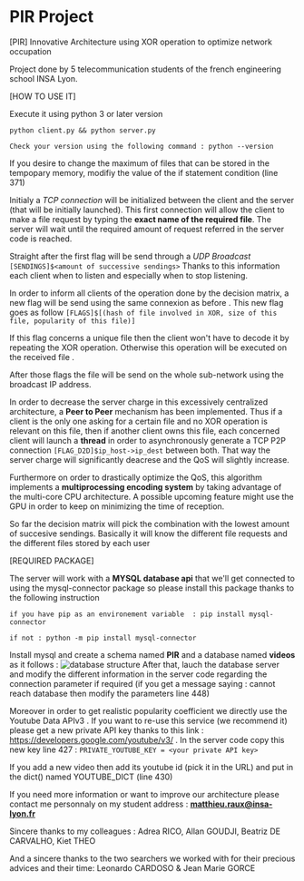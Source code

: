 # PIR Project
[PIR] Innovative Architecture using XOR operation to optimize network occupation 

Project done by 5 telecommunication students of the french engineering 
school INSA Lyon. 

[HOW TO USE IT]

Execute it using python 3 or later version 

    python client.py && python server.py
    
    Check your version using the following command : python --version
    

   If you desire to change the maximum of files that can be stored in the
   tempopary memory, modifiy the value of the if statement condition (line 371)
   
   Initialy a _TCP connection_ will be initialized between the client and the server (that will be initially launched).
   This first connection will allow the client to make a file request by typing 
   the **exact name of the required file**. The server will wait until the required amount of request referred in
   the server code is reached. 
   
   Straight after the first flag will be send through a _UDP Broadcast_ `[SENDINGS]$<amount of successive sendings>`
   Thanks to this information each client when to listen and especially when to stop listening.
   
   In order to inform all clients of the operation done by the decision matrix, a new flag will be send using the same connexion as before
   . This new flag goes as follow `[FLAGS]$[(hash of file involved in XOR, size of this file, popularity of this file)]` 
   
   If this flag concerns a unique file then the client won't have to decode it by repeating the XOR operation. Otherwise this operation will be executed on the received file
  .
  
  After those flags the file will be send  on the whole sub-network using the broadcast IP address.
  
  In order to decrease the server charge in this excessively centralized architecture, a **Peer to Peer** mechanism has been implemented. Thus if a client is the only one asking for a certain file and no XOR operation is relevant on this file, then if another client owns this file, each concerned client will launch a **thread** in order to asynchronously generate a TCP P2P connection `[FLAG_D2D]$ip_host->ip_dest`
  between both. That way the server charge will significantly deacrese and the QoS will slightly increase.    
  
  Furthermore on order to drastically optimize the QoS, this algorithm implements a **multiprocessing encoding system**
  by taking advantage of the multi-core CPU architecture. A possible upcoming feature might use the GPU in order to keep on minimizing the time of reception.
  
  So far the decision matrix will pick the combination with the lowest amount of succesive sendings. Basically it will know the different file requests and the different files stored by each user 
  
  [REQUIRED PACKAGE]
  
  The server will work with a **MYSQL database api** that we'll get connected to using 
  the mysql-connector package so please install this package thanks to the following instruction 
  
  `if you have pip as an environement variable  : pip install mysql-connector`
  
   `if not : python -m pip install mysql-connector`
   
   Install mysql and create a schema named **PIR** and a database
   named **videos** as it follows : 
   ![database structure](C://Images/sql_database.png)
   After that, lauch the database server and modify the different information in the server code regarding the connection parameter if required (if you get a message saying : cannot reach database then modify the parameters line 448)
   
   Moreover in order to get realistic popularity coefficient we directly use the Youtube Data APIv3
   . If you want to re-use this service (we recommend it) please get a new private API key thanks to this link : https://developers.google.com/youtube/v3/ .
   In the server code copy this new key line 427 : 
   `PRIVATE_YOUTUBE_KEY = <your private API key>` 
   
   If you add a new video then add its youtube id (pick it in the URL)
   and put in the dict() named YOUTUBE_DICT (line 430)
   
   If you need more information or want to improve our architecture please contact me personnaly on my student address : 
   **matthieu.raux@insa-lyon.fr**
   
   Sincere thanks to my colleagues : 
   Adrea RICO, Allan GOUDJI, Beatriz DE CARVALHO, Kiet THEO
   
   And a sincere thanks to the two searchers we worked with for their precious advices and their time:
   Leonardo CARDOSO & Jean Marie GORCE 
   
   



